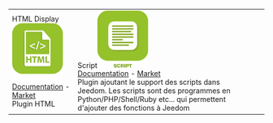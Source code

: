 | | | | | | |
|--- | --- | --- | --- | --- | ---
|HTML Display<img src="htmldisplay/htmldisplay_icon.png" width="100" /><br>[Documentation](htmldisplay/index.md) - [Market](https://market.jeedom.com/index.php?v=d&plugin_id=3843)<br/>Plugin HTML|Script<img src="script/script_icon.png" width="100" /><br>[Documentation](script/index.md) - [Market](https://market.jeedom.com/index.php?v=d&plugin_id=20)<br/>Plugin ajoutant le support des scripts dans Jeedom. Les scripts sont des programmes en Python/PHP/Shell/Ruby etc... qui permettent d'ajouter des fonctions à Jeedom